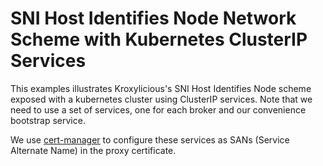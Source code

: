 # SNI Host Identifies Node Network Scheme with Kubernetes ClusterIP Services

This examples illustrates Kroxylicious's SNI Host Identifies Node scheme exposed with a kubernetes cluster using
ClusterIP services. Note that we need to use a set of services, one for each broker and our convenience
bootstrap service.

We use [cert-manager](https://cert-manager.io) to configure these services as SANs (Service Alternate Name) in the proxy certificate.
